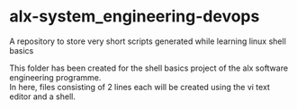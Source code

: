 # alx-system_engineering-devops
A repository to store very short scripts generated while learning linux shell basics  
  
This folder has been created for the shell basics project of the alx software engineering programme.  
In here, files consisting of 2 lines each will be created using the vi text editor and a shell.  

